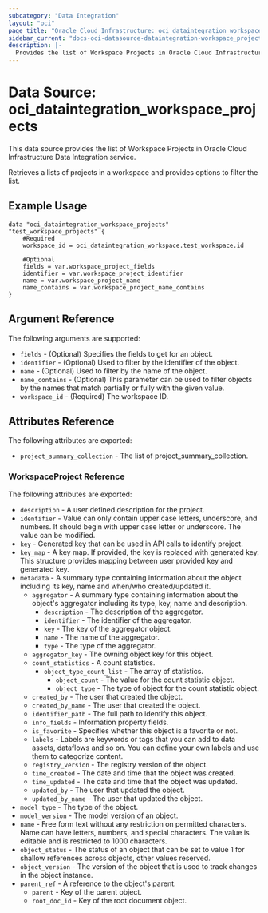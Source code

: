 ```yaml
---
subcategory: "Data Integration"
layout: "oci"
page_title: "Oracle Cloud Infrastructure: oci_dataintegration_workspace_projects"
sidebar_current: "docs-oci-datasource-dataintegration-workspace_projects"
description: |-
  Provides the list of Workspace Projects in Oracle Cloud Infrastructure Data Integration service
---
```


# Data Source: oci_dataintegration_workspace_projects
This data source provides the list of Workspace Projects in Oracle Cloud Infrastructure Data Integration service.

Retrieves a lists of projects in a workspace and provides options to filter the list.


## Example Usage

```hcl
data "oci_dataintegration_workspace_projects" "test_workspace_projects" {
	#Required
	workspace_id = oci_dataintegration_workspace.test_workspace.id

	#Optional
	fields = var.workspace_project_fields
	identifier = var.workspace_project_identifier
	name = var.workspace_project_name
	name_contains = var.workspace_project_name_contains
}
```

## Argument Reference

The following arguments are supported:

* `fields` - (Optional) Specifies the fields to get for an object.
* `identifier` - (Optional) Used to filter by the identifier of the object.
* `name` - (Optional) Used to filter by the name of the object.
* `name_contains` - (Optional) This parameter can be used to filter objects by the names that match partially or fully with the given value.
* `workspace_id` - (Required) The workspace ID.


## Attributes Reference

The following attributes are exported:

* `project_summary_collection` - The list of project_summary_collection.

### WorkspaceProject Reference

The following attributes are exported:

* `description` - A user defined description for the project.
* `identifier` - Value can only contain upper case letters, underscore, and numbers. It should begin with upper case letter or underscore. The value can be modified.
* `key` - Generated key that can be used in API calls to identify project.
* `key_map` - A key map. If provided, the key is replaced with generated key. This structure provides mapping between user provided key and generated key.
* `metadata` - A summary type containing information about the object including its key, name and when/who created/updated it.
	* `aggregator` - A summary type containing information about the object's aggregator including its type, key, name and description.
		* `description` - The description of the aggregator.
		* `identifier` - The identifier of the aggregator.
		* `key` - The key of the aggregator object.
		* `name` - The name of the aggregator.
		* `type` - The type of the aggregator.
	* `aggregator_key` - The owning object key for this object.
	* `count_statistics` - A count statistics.
		* `object_type_count_list` - The array of statistics.
			* `object_count` - The value for the count statistic object.
			* `object_type` - The type of object for the count statistic object.
	* `created_by` - The user that created the object.
	* `created_by_name` - The user that created the object.
	* `identifier_path` - The full path to identify this object.
	* `info_fields` - Information property fields.
	* `is_favorite` - Specifies whether this object is a favorite or not.
	* `labels` - Labels are keywords or tags that you can add to data assets, dataflows and so on. You can define your own labels and use them to categorize content.
	* `registry_version` - The registry version of the object.
	* `time_created` - The date and time that the object was created.
	* `time_updated` - The date and time that the object was updated.
	* `updated_by` - The user that updated the object.
	* `updated_by_name` - The user that updated the object.
* `model_type` - The type of the object.
* `model_version` - The model version of an object.
* `name` - Free form text without any restriction on permitted characters. Name can have letters, numbers, and special characters. The value is editable and is restricted to 1000 characters.
* `object_status` - The status of an object that can be set to value 1 for shallow references across objects, other values reserved.
* `object_version` - The version of the object that is used to track changes in the object instance.
* `parent_ref` - A reference to the object's parent.
	* `parent` - Key of the parent object.
	* `root_doc_id` - Key of the root document object.

